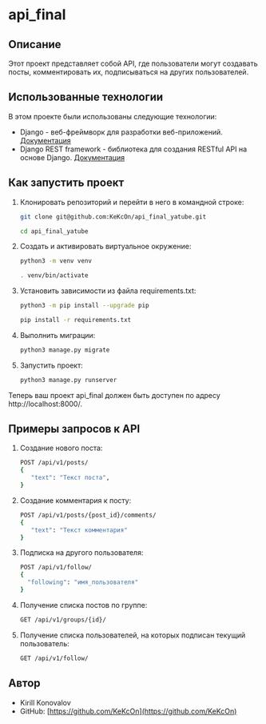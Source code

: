 # api_final

## Описание

Этот проект представляет собой API, где пользователи могут создавать посты,
комментировать их, подписываться на других пользователей.

## Использованные технологии

В этом проекте были использованы следующие технологии:

- Django - веб-фреймворк для разработки веб-приложений. [Документация](https://docs.djangoproject.com/)
- Django REST framework - библиотека для создания RESTful API на основе Django. [Документация](https://www.django-rest-framework.org/)


## Как запустить проект

1. Клонировать репозиторий и перейти в него в командной строке:

    ```bash
    git clone git@github.com:KeKcOn/api_final_yatube.git
    ```

    ```bash
    cd api_final_yatube
    ```
2. Создать и активировать виртуальное окружение:

    ```bash
    python3 -m venv venv
    ```
    ```bash
    . venv/bin/activate
    ```
3. Установить зависимости из файла requirements.txt:

    ```bash
    python3 -m pip install --upgrade pip
    ```
    ```bash
    pip install -r requirements.txt
    ```
4. Выполнить миграции:

   ```bash
   python3 manage.py migrate
   ```
6. Запустить проект:

   ```bash
   python3 manage.py runserver
   ```

Теперь ваш проект api_final должен быть доступен по
адресу http://localhost:8000/.

## Примеры запросов к API

1. Создание нового поста:

   ```bash
   POST /api/v1/posts/
   {
      "text": "Текст поста",
   }
   ```
2. Создание комментария к посту:

   ```bash
   POST /api/v1/posts/{post_id}/comments/
   {
      "text": "Текст комментария"
   }
   ```
3. Подписка на другого пользователя:

    ```bash
   POST /api/v1/follow/
   {
      "following": "имя_пользователя"
   }
    ```
4. Получение списка постов по группе:
   
   ```bash
   GET /api/v1/groups/{id}/
   ```
5. Получение списка пользователей, на которых подписан текущий пользователь:

   ```bash
   GET /api/v1/follow/
   ```

## Автор

- Kirill Konovalov
- GitHub: [https://github.com/KeKcOn](https://github.com/KeKcOn)
